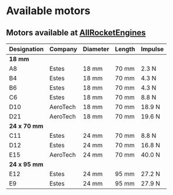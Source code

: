 # Available motors

## Motors available at [AllRocketEngines](http://www.allrocketengines.ca/Engines)

Designation | Company | Diameter | Length | Impulse
---|---|---|---|---
**18 mm**||||
A8 | Estes | 18 mm | 70 mm | 2.3 N
B4 | Estes | 18 mm | 70 mm | 4.3 N
B6 | Estes | 18 mm | 70 mm | 4.3 N
C6 | Estes | 18 mm | 70 mm | 8.8 N
D10 | AeroTech | 18 mm | 70 mm | 18.9 N
D21 | AeroTech | 18 mm | 70 mm | 19.6 N
**24 x 70 mm**||||
C11 | Estes | 24 mm | 70 mm | 8.8 N
D12 | Estes | 24 mm | 70 mm | 16.8 N
E15 | AeroTech | 24 mm | 70 mm | 40.0 N
**24 x 95 mm**||||
E12 | Estes | 24 mm | 95 mm | 27.2 N
E9 | Estes | 24 mm | 95 mm | 27.9 N

